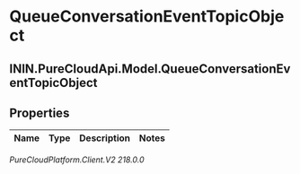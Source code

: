 # QueueConversationEventTopicObject

## ININ.PureCloudApi.Model.QueueConversationEventTopicObject

## Properties

|Name | Type | Description | Notes|
|------------ | ------------- | ------------- | -------------|



_PureCloudPlatform.Client.V2 218.0.0_

